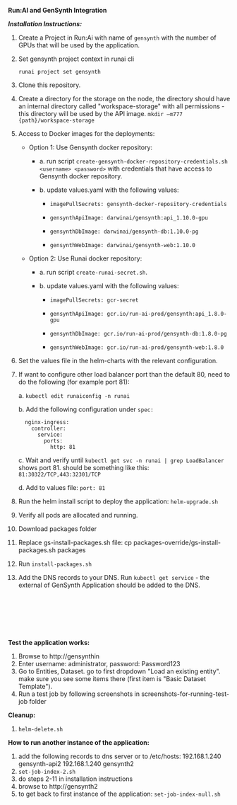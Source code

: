 **Run:AI and GenSynth Integration**

_**Installation Instructions:**_
1. Create a Project in Run:Ai with name of `gensynth` with the number of GPUs that will be used by the application.
2. Set gensynth project context in runai cli

    `runai project set gensynth`

3. Clone this repository.
4. Create a directory for the storage on the node, the directory should have an internal directory called "workspace-storage" with all permissions - this directory will be used by the API image. `mkdir –m777 {path}/workspace-storage`
5. Access to Docker images for the deployments:
    
    - Option 1: Use Gensynth docker repository:

       - a. run script `create-gensynth-docker-repository-credentials.sh <username> <password>` with credentials that have access to Gensynth docker repository.
    
       - b. update values.yaml with the following values:

          - `imagePullSecrets: gensynth-docker-repository-credentials`
         
          - `gensynthApiImage: darwinai/gensynth:api_1.10.0-gpu`
 
          - `gensynthDbImage: darwinai/gensynth-db:1.10.0-pg`

          - `gensynthWebImage: darwinai/gensynth-web:1.10.0`
       
    - Option 2: Use Runai docker repository:
    
       - a. run script `create-runai-secret.sh`.
       
       - b. update values.yaml with the following values:

          - `imagePullSecrets: gcr-secret`

          - `gensynthApiImage: gcr.io/run-ai-prod/gensynth:api_1.8.0-gpu`

          - `gensynthDbImage: gcr.io/run-ai-prod/gensynth-db:1.8.0-pg`

          - `gensynthWebImage: gcr.io/run-ai-prod/gensynth-web:1.8.0`
    
6. Set the values file in the helm-charts with the relevant configuration.
7. If want to configure other load balancer port than the default 80, need to do the following (for example port 81):

   a. `kubectl edit runaiconfig -n runai`

   b. Add the following configuration under `spec:`
    ```
      nginx-ingress:
        controller:
          service:
            ports:
              http: 81
    ```

   c. Wait and verify until `kubectl get svc -n runai | grep LoadBalancer` shows port 81. should be something like this: `81:30322/TCP,443:32301/TCP` 

   d. Add to values file: `port: 81`

8. Run the helm install script to deploy the application: `helm-upgrade.sh`
9. Verify all pods are allocated and running.
10. Download packages folder
12. Replace gs-install-packages.sh file: cp packages-override/gs-install-packages.sh packages
13. Run `install-packages.sh`
14. Add the DNS records to your DNS. Run `kubectl get service` - the external of GenSynth Application should be added to the DNS.

    <br/>
    <br/>
    <br/>
    <br/>
    <br/>


**Test the application works:**
1. Browse to http://gensynthin
2. Enter username: administrator, password: Password123
3. Go to Entities, Dataset. go to first dropdown "Load an existing entity". make sure you see some items there (first item is "Basic Dataset Template").
4. Run a test job by following screenshots in screenshots-for-running-test-job folder 

**Cleanup:**
1. `helm-delete.sh`

**How to run another instance of the application:**
1. add the following records to dns server or to /etc/hosts:
192.168.1.240 gensynth-api2
192.168.1.240 gensynth2
2. `set-job-index-2.sh`
3. do steps 2-11 in installation instructions
4. browse to http://gensynth2
5. to get back to first instance of the application: `set-job-index-null.sh`
